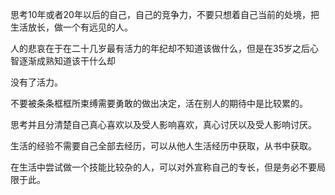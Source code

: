 思考10年或者20年以后的自己，自己的竞争力，不要只想着自己当前的处境，把生活放长，做一个有远见的人。

人的悲哀在于在二十几岁最有活力的年纪却不知道该做什么，但是在35岁之后心智逐渐成熟知道该干什么却

没有了活力。

不要被条条框框所束缚需要勇敢的做出决定，活在别人的期待中是比较累的。

思考并且分清楚自己真心喜欢以及受人影响喜欢，真心讨厌以及受人影响讨厌。

生活的经验不需要自己全部去经历，可以从他人生活经历中获取，从书中获取。

在生活中尝试做一个技能比较杂的人，可以对外宣称自己的专长，但是务必不要局限于此。


